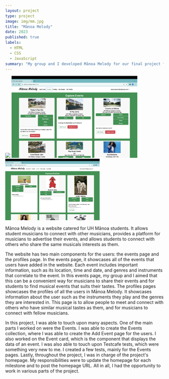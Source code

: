 ```yaml
---
layout: project
type: project
image: img/mm.jpg
title: "Mānoa Melody"
date: 2023
published: true
labels:
  - HTML
  - CSS
  - JavaScript
summary: "My group and I developed Mānoa Melody for our final project for ICS 314."
---
```

<div class="text-center p-4">
  <img width="500px" src="../img/user-home-page.png" class="img-thumbnail" >
  <img width="400px" src="../img/events-page.png" class="img-thumbnail" >
  <img width="300px" src="../img/profiles-page.png" class="img-thumbnail" >
</div>

Mānoa Melody is a website catered for UH Mānoa students. It allows student musicians to connect with other musicians, provides a platform for musicians to advertise their events, and allows students to connect with others who share the same musicals interests as them.

The website has two main components for the users: the events page and the profiles page. In the events page, it showcases all of the events that users have added in the website. Each event includes important information, such as its location, time and date, and genres and instruments that correlate to the event. In this events page, my group and I aimed that this can be a convenient way for musicians to share their events and for students to find musical events that suits their tastes. The profiles pages showcases the profiles of all the users in Mānoa Melody. It showcases information about the user such as the instruments they play and the genres they are interested in. This page is to allow people to meet and connect with others who have similar musical tastes as them, and for musicians to connect with fellow musicians.

In this project, I was able to touch upon many aspects. One of the main parts I worked on were the Events. I was able to create the Events collection, where I was able to create the Add Event page for the users. I also worked on the Event card, which is the component that displays the data of an event. I was also able to touch upon Testcafe tests, which were something very new to me. I created a few tests, mainly for the Events pages. Lastly, throughout the project, I was in charge of the project's homepage. My responsibilities were to update the homepage for each milestone and to post the homepage URL. All in all, I had the opportunity to work in various parts of the project. 

